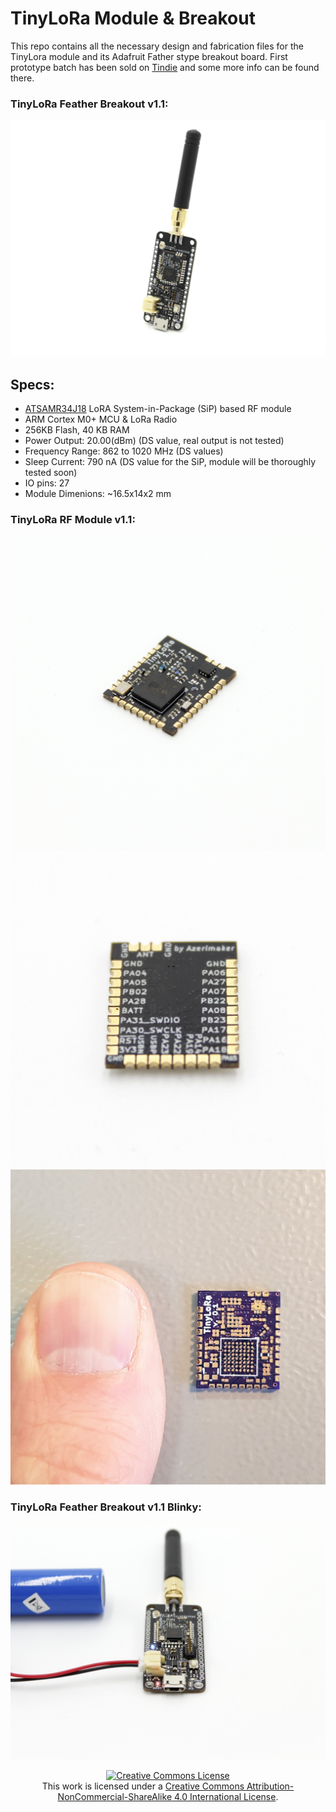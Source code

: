 # TinyLoRa Module & Breakout
This repo contains all the necessary design and fabrication files for the TinyLora module and its Adafruit Father stype breakout board. First prototype batch has been sold on [Tindie](https://www.tindie.com/products/16985/) and some more info can be found there.

### TinyLoRa Feather Breakout v1.1:
![TinyLoRa Feather Breakout v1.1](TinyLoRa-Docs/tinyLoRa-v1.1.JPG)

## Specs:
- [ATSAMR34J18](http://ww1.microchip.com/downloads/en/DeviceDoc/SAMR34-R35-Low-Power-LoRa-Sub-GHz-SiP-Data-Sheet-DS70005356B.pdf) LoRA System-in-Package (SiP) based RF module
- ARM Cortex M0+ MCU & LoRa Radio
- 256KB Flash, 40 KB RAM
- Power Output: 20.00(dBm) (DS value, real output is not tested)
- Frequency Range: 862 to 1020 MHz (DS values)
- Sleep Current: 790 nA (DS value for the SiP, module will be thoroughly tested soon)
- IO pins: 27
- Module Dimenions: ~16.5x14x2 mm

### TinyLoRa RF Module v1.1:
![TLM01 v1 front](TinyLoRa-Docs/tlm-1.1-front.JPG)
![TLM01 v1 back](TinyLoRa-Docs/tlm-1.1-back.JPG)
![TLM01 v1 OSHpark PCB](TinyLoRa-Docs/02-oshparkPCB.jpg)

### TinyLoRa Feather Breakout v1.1 Blinky:
![TLM01 v1 first prototypes](TinyLoRa-Docs/tinyLoRa-v1.1-running.JPG)


<div align="center">
<a rel="license" href="http://creativecommons.org/licenses/by-nc-sa/4.0/"><img alt="Creative Commons License" style="border-width:0" src="https://i.creativecommons.org/l/by-nc-sa/4.0/88x31.png" /></a><br />This work is licensed under a <a rel="license" href="http://creativecommons.org/licenses/by-nc-sa/4.0/">Creative Commons Attribution-NonCommercial-ShareAlike 4.0 International License</a>.
</div>
